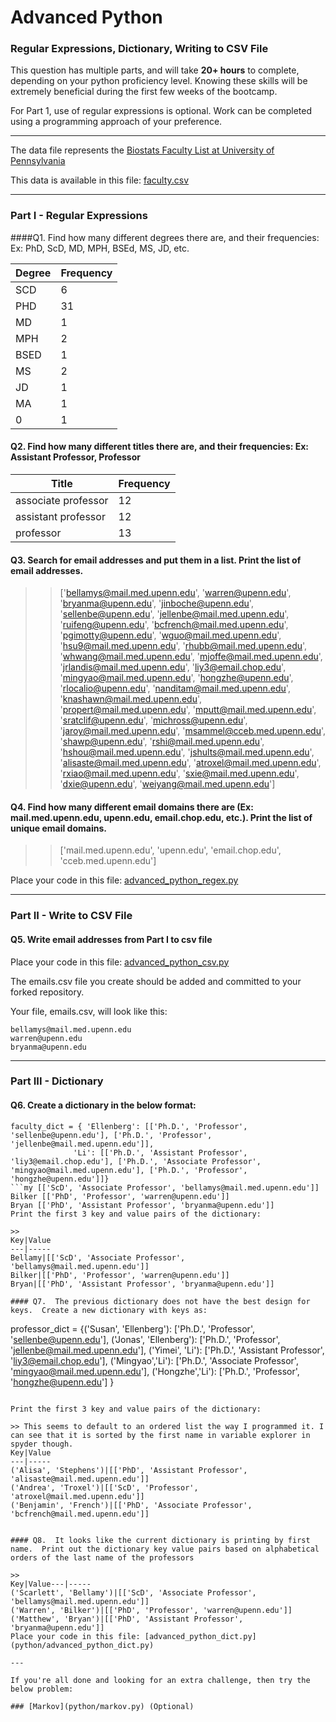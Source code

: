# Advanced Python    

### Regular Expressions, Dictionary, Writing to CSV File  

This question has multiple parts, and will take **20+ hours** to complete, depending on your python proficiency level.  Knowing these skills will be extremely beneficial during the first few weeks of the bootcamp.

For Part 1, use of regular expressions is optional.  Work can be completed using a programming approach of your preference. 

---

The data file represents the [Biostats Faculty List at University of Pennsylvania](http://www.med.upenn.edu/cceb/biostat/faculty.shtml)

This data is available in this file:  [faculty.csv](python/faculty.csv)

--- 

### Part I - Regular Expressions  


####Q1. Find how many different degrees there are, and their frequencies: Ex:  PhD, ScD, MD, MPH, BSEd, MS, JD, etc.

>> 
Degree | Frequency  
------ | ---------
SCD|6  
PHD|31  
MD|1  
MPH|2  
BSED|1  
MS|2  
JD|1  
MA|1  
0|1  


#### Q2. Find how many different titles there are, and their frequencies:  Ex:  Assistant Professor, Professor

>>
Title | Frequency  
----- | ---------  
associate professor|12  
assistant professor|12  
professor|13  

#### Q3. Search for email addresses and put them in a list.  Print the list of email addresses.

>> ['bellamys@mail.med.upenn.edu', 'warren@upenn.edu', 'bryanma@upenn.edu', 'jinboche@upenn.edu', 'sellenbe@upenn.edu', 'jellenbe@mail.med.upenn.edu', 'ruifeng@upenn.edu', 'bcfrench@mail.med.upenn.edu', 'pgimotty@upenn.edu', 'wguo@mail.med.upenn.edu', 'hsu9@mail.med.upenn.edu', 'rhubb@mail.med.upenn.edu', 'whwang@mail.med.upenn.edu', 'mjoffe@mail.med.upenn.edu', 'jrlandis@mail.med.upenn.edu', 'liy3@email.chop.edu', 'mingyao@mail.med.upenn.edu', 'hongzhe@upenn.edu', 'rlocalio@upenn.edu', 'nanditam@mail.med.upenn.edu', 'knashawn@mail.med.upenn.edu', 'propert@mail.med.upenn.edu', 'mputt@mail.med.upenn.edu', 'sratclif@upenn.edu', 'michross@upenn.edu', 'jaroy@mail.med.upenn.edu', 'msammel@cceb.med.upenn.edu', 'shawp@upenn.edu', 'rshi@mail.med.upenn.edu', 'hshou@mail.med.upenn.edu', 'jshults@mail.med.upenn.edu', 'alisaste@mail.med.upenn.edu', 'atroxel@mail.med.upenn.edu', 'rxiao@mail.med.upenn.edu', 'sxie@mail.med.upenn.edu', 'dxie@upenn.edu', 'weiyang@mail.med.upenn.edu']  



#### Q4. Find how many different email domains there are (Ex:  mail.med.upenn.edu, upenn.edu, email.chop.edu, etc.).  Print the list of unique email domains.

>>['mail.med.upenn.edu', 'upenn.edu', 'email.chop.edu', 'cceb.med.upenn.edu']  

Place your code in this file: [advanced_python_regex.py](python/advanced_python_regex.py)

---

### Part II - Write to CSV File

#### Q5.  Write email addresses from Part I to csv file

Place your code in this file: [advanced_python_csv.py](python/advanced_python_csv.py)

The emails.csv file you create should be added and committed to your forked repository.

Your file, emails.csv, will look like this:
```
bellamys@mail.med.upenn.edu
warren@upenn.edu
bryanma@upenn.edu
```

---

### Part III - Dictionary

#### Q6.  Create a dictionary in the below format:
```
faculty_dict = { 'Ellenberg': [['Ph.D.', 'Professor', 'sellenbe@upenn.edu'], ['Ph.D.', 'Professor', 'jellenbe@mail.med.upenn.edu']],
              'Li': [['Ph.D.', 'Assistant Professor', 'liy3@email.chop.edu'], ['Ph.D.', 'Associate Professor', 'mingyao@mail.med.upenn.edu'], ['Ph.D.', 'Professor', 'hongzhe@upenn.edu']]}
```my [['ScD', 'Associate Professor', 'bellamys@mail.med.upenn.edu']]
Bilker [['PhD', 'Professor', 'warren@upenn.edu']]
Bryan [['PhD', 'Assistant Professor', 'bryanma@upenn.edu']]
Print the first 3 key and value pairs of the dictionary:

>>
Key|Value
---|-----
Bellamy|[['ScD', 'Associate Professor', 'bellamys@mail.med.upenn.edu']]
Bilker|[['PhD', 'Professor', 'warren@upenn.edu']]
Bryan|[['PhD', 'Assistant Professor', 'bryanma@upenn.edu']]

#### Q7.  The previous dictionary does not have the best design for keys.  Create a new dictionary with keys as:

```
professor_dict = {('Susan', 'Ellenberg'): ['Ph.D.', 'Professor', 'sellenbe@upenn.edu'], ('Jonas', 'Ellenberg'): ['Ph.D.', 'Professor', 'jellenbe@mail.med.upenn.edu'], ('Yimei', 'Li'): ['Ph.D.', 'Assistant Professor', 'liy3@email.chop.edu'], ('Mingyao','Li'): ['Ph.D.', 'Associate Professor', 'mingyao@mail.med.upenn.edu'], ('Hongzhe','Li'): ['Ph.D.', 'Professor', 'hongzhe@upenn.edu'] }
```

Print the first 3 key and value pairs of the dictionary:

>> This seems to default to an ordered list the way I programmed it. I can see that it is sorted by the first name in variable explorer in spyder though.   
Key|Value
---|-----
('Alisa', 'Stephens')|[['PhD', 'Assistant Professor', 'alisaste@mail.med.upenn.edu']]
('Andrea', 'Troxel')|[['ScD', 'Professor', 'atroxel@mail.med.upenn.edu']]
('Benjamin', 'French')|[['PhD', 'Associate Professor', 'bcfrench@mail.med.upenn.edu']]  


#### Q8.  It looks like the current dictionary is printing by first name.  Print out the dictionary key value pairs based on alphabetical orders of the last name of the professors

>>
Key|Value---|-----
('Scarlett', 'Bellamy')|[['ScD', 'Associate Professor', 'bellamys@mail.med.upenn.edu']]
('Warren', 'Bilker')|[['PhD', 'Professor', 'warren@upenn.edu']]
('Matthew', 'Bryan')|[['PhD', 'Assistant Professor', 'bryanma@upenn.edu']]  
Place your code in this file: [advanced_python_dict.py](python/advanced_python_dict.py)

--- 

If you're all done and looking for an extra challenge, then try the below problem:  

### [Markov](python/markov.py) (Optional)


